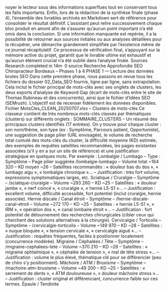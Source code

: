 noyer le lecteur sous des informations superflues tout en conservant tous les faits importants. Enfin, lors de la rédaction de la synthèse finale (phase 4), l’ensemble des livrables archivés en Markdown sert de référence pour consolider le résultat définitif. L’assistant peut relire successivement chaque bloc produit en amont afin de s’assurer qu’aucun point important n’a été omis dans la conclusion. Si une information manquante est repérée, il a la possibilité de retourner aux sources initiales ou aux analyses détaillées pour la récupérer, une démarche grandement simplifiée par l’existence même de ce journal récapitulatif. Ce processus de vérification final, s’appuyant sur la mémoire active du projet, garantit que le livrable ultime est exhaustif et qu’aucun élément crucial n’a été oublié dans l’analyse finale. Sources Research completed in 14m· 0 source Recherche Approfondie SEO Chiropracteur Bordeaux – Phases 1 à 4 PHASE 1 — Lecture des données brutes SEO Dans cette première phase, nous passons en revue tous les fichiers du dossier 02_Data_SEO fournis, ligne par ligne, sans extrapolation. Cela inclut le fichier principal de mots-clés avec ses onglets de clusters, les deux exports d’analyse de Keyword Gap (écart de mots-clés entre le site de Thomas Rubineau et des concurrents), ainsi que le fichier d’Idées SEO (SEMrush). L’objectif est de recenser fidèlement les données disponibles. Fichier MotsCles_CLEAN_20250707.xlsx – Clusters de mots-clés Ce classeur contient de très nombreux mots-clés classés par thématiques (clusters) sur différents onglets : SOMMAIRE_CLUSTERS – Un résumé des principaux clusters identifiés (17 entrées). On y trouve pour chaque cluster : son nom/thème, son type (ex : Symptôme, Parcours patient, Opportuniste), une suggestion de page pilier (URL envisagée), le volume de recherche total cumulé des mots-clés du cluster, la difficulté moyenne (KD) estimée, des exemples de requêtes satellites recommandées, les pages existantes associées (s’il y en a sur un site de référence) et une justification stratégique en quelques mots. Par exemple : Lombalgie / Lumbago – Type : Symptôme – Page pilier suggérée /lombalgie-lumbago – Volume total ~164 320 – KD moyen ~26 – Satellites recommandés : « douleur bas du dos », « lumbago aigu », « lombalgie chronique »… – Justification : très fort volume, expressions symptomatiques larges, etc. Sciatique / Cruralgie – Symptôme – /sciatique-cruralgie – Volume ~293 260 – KD ~25 – Satellites : « douleur jambe », « nerf coincé », « cruralgie », « hernie L5-S1 »… – Justification : excellent volume, difficulté accessible, fort potentiel (inclut cruralgie, hernie associée). Hernie discale / Canal étroit – Symptôme – /hernie-discale-canal-etroit – Volume ~272 170 – KD ~25 – Satellites : « hernie L5-S1 », « IRM », « opération dos », « canal lombaire étroit »… – Justification : fort potentiel de détournement des recherches chirurgicales (cibler ceux qui cherchent des solutions alternatives à la chirurgie). Cervicalgie / Torticolis – Symptôme – /cervicalgie-torticolis – Volume ~149 970 – KD ~28 – Satellites : « nuque bloquée », « tension cervicale », « cervicalgie aiguë »… – Justification : requêtes fréquentes, faciles à positionner localement (concurrence modérée). Migraine / Céphalées / Tête – Symptôme – /migraine-cephalees-tete – Volume ~370 210 – KD ~28 – Satellites : « migraine ophtalmique », « céphalée de tension », « mal de tête stress »… – Justification : volume le plus élevé, thématique clé pour se différencier (peu de chiro s’y positionnent). Mâchoire / ATM / Bruxisme – Symptôme – /machoire-atm-bruxisme – Volume ~49 200 – KD ~25 – Satellites : « serrement de dents », « ATM douloureuse », « douleur mâchoire stress »… – Justification : cluster original et différenciant, concurrence faible sur ces termes. Épaule / Tendinite